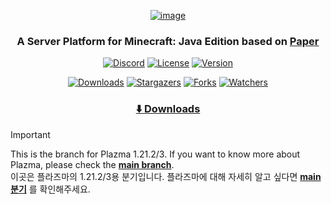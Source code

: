 <div align="center">

[![image](https://raw.githubusercontent.com/PlazmaMC/Plazma/main/src/resources/title-900.png)](https://github.com/PlazmaMC/Plazma)

### A Server Platform for Minecraft: Java Edition based on [Paper](https://github.com/PaperMC/Paper)

[![Discord](https://api.plazmamc.org/internal/cdn/discord)](https://plazmamc.org/discord)
[![License](https://api.plazmamc.org/internal/cdn/license)](LICENSE.md)
[![Version](https://badge.plazmamc.org/1/MC/1.21.3/Webpack)](https://plazmamc.org/downloads)

[![Downloads](https://api.plazmamc.org/internal/cdn/downloads)](https://plazmamc.org/downloads)
[![Stargazers](https://api.plazmamc.org/internal/cdn/stars)](https://github.com/PlazmaMC/Plazma/stargazers)
[![Forks](https://api.plazmamc.org/internal/cdn/forks)](https://github.com/PlazmaMC/Plazma/forks)
[![Watchers](https://api.plazmamc.org/internal/cdn/watches)](https://github.com/PlazmaMC/Plazma/watchers)

### [⬇️ Downloads](https://plazmamc.org/downloads)

</div>

[main]: https://github.com/PlazmaMC/Plazma

> [!IMPORTANT]
This is the branch for Plazma 1.21.2/3. If you want to know more about Plazma, please check the **[main branch][main]**.<br>
이곳은 플라즈마의 1.21.2/3용 분기입니다. 플라즈마에 대해 자세히 알고 싶다면 **[main 분기][main]** 를 확인해주세요.

